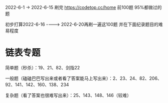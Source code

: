 2022-6-1 -> 2022-6-15  刷完 https://codetop.cc/home 前100题  95%都做过的题

初步打算2022-6-16  ---->   2022-6-20再刷一遍这100题 并在下面纪录题目的难易程度  

# 链表专题
简单题（秒杀）：19、21、82、剑指22


一般题（磕磕巴巴写出来或者看了答案能马上写出来）：2、23、24、82、206、92、141、142、160、138、234


复杂题（看了答案也很难写出来）：25、143、148、146（较难）



